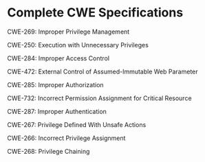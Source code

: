

# Complete CWE Specifications

CWE-269: Improper Privilege Management

CWE-250: Execution with Unnecessary Privileges

CWE-284: Improper Access Control

CWE-472: External Control of Assumed-Immutable Web Parameter

CWE-285: Improper Authorization

CWE-732: Incorrect Permission Assignment for Critical Resource

CWE-287: Improper Authentication

CWE-267: Privilege Defined With Unsafe Actions

CWE-266: Incorrect Privilege Assignment

CWE-268: Privilege Chaining